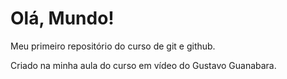 # Olá, Mundo!
 Meu primeiro repositório do curso de git e github.

 Criado na minha aula do curso em vídeo do Gustavo Guanabara.